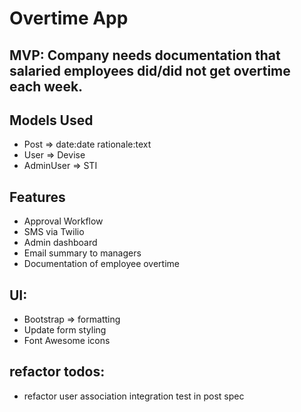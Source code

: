 # Overtime App

## MVP: Company needs documentation that salaried employees did/did not get overtime each week.

## Models Used
- Post => date:date rationale:text
- User => Devise
- AdminUser => STI

## Features
- Approval Workflow
- SMS via Twilio
- Admin dashboard
- Email summary to managers
- Documentation of employee overtime

## UI:
- Bootstrap => formatting
- Update form styling
- Font Awesome icons 

## refactor todos:
- refactor user association integration test in post spec
